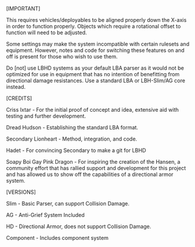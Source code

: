 [IMPORTANT] 

This requires vehicles/deployables to be aligned properly down the X-axis in order to function properly. Objects which require a rotational offset to function will need to be adjusted.

Some settings may make the system incompatible with certain rulesets and equipment. However, notes and code for switching these features on and off is present for those who wish to use them.

Do [not] use LBHD systems as your default LBA parser as it would not be optimized for use in equipment that has no intention of benefitting from directional damage resistances. Use a standard LBA or LBH-Slim/AG core instead.

[CREDITS]

Criss Ixtar - For the initial proof of concept and idea, extensive aid with testing and further development.

Dread Hudson - Establishing the standard LBA format.

Secondary Lionheart - Method, integration, and code.

Hadet - For convincing Secondary to make a git for LBHD

Soapy Boi Gay Pink Dragon - For inspiring the creation of the Hansen, a community effort that has rallied support and development for this project and has allowed us to show off the capabilities of a directional armor system.

[VERSIONS]

Slim - Basic Parser, can support Collision Damage.

AG - Anti-Grief System Included

HD - Directional Armor, does not support Collision Damage.

Component - Includes component system
